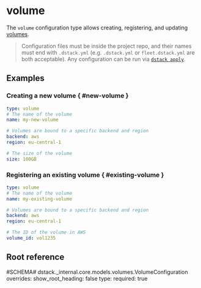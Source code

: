 # volume

The `volume` configuration type allows creating, registering, and updating [volumes](../../concepts/volumes.md).

> Configuration files must be inside the project repo, and their names must end with `.dstack.yml` 
> (e.g. `.dstack.yml` or `fleet.dstack.yml` are both acceptable).
> Any configuration can be run via [`dstack apply`](../cli/index.md#dstack-apply).

## Examples

### Creating a new volume { #new-volume }

<div editor-title="vol.dstack.yml"> 

```yaml
type: volume
# The name of the volume
name: my-new-volume

# Volumes are bound to a specific backend and region
backend: aws
region: eu-central-1

# The size of the volume
size: 100GB
```

</div>

### Registering an existing volume { #existing-volume }

<div editor-title="vol-exist.dstack.yml"> 
    
```yaml
type: volume
# The name of the volume
name: my-existing-volume

# Volumes are bound to a specific backend and region
backend: aws
region: eu-central-1

# The ID of the volume in AWS
volume_id: vol1235
```

</div>


## Root reference

#SCHEMA# dstack._internal.core.models.volumes.VolumeConfiguration
    overrides:
      show_root_heading: false
      type:
        required: true
